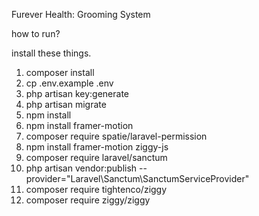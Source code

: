 Furever Health: Grooming System

how to run?

install these things.
1. composer install
2. cp .env.example .env
3. php artisan key:generate
4. php artisan migrate
5. npm install
6. npm install framer-motion
7. composer require spatie/laravel-permission
8. npm install framer-motion ziggy-js
9. composer require laravel/sanctum
10. php artisan vendor:publish --provider="Laravel\Sanctum\SanctumServiceProvider"
11. composer require tightenco/ziggy
12. composer require ziggy/ziggy

